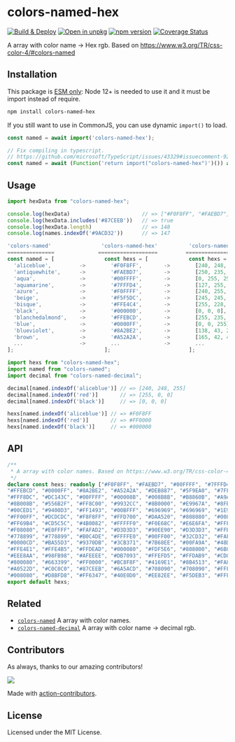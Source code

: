 colors-named-hex
===

[![Build & Deploy](https://github.com/jaywcjlove/colors-named-hex/actions/workflows/ci.yml/badge.svg)](https://github.com/jaywcjlove/colors-named-hex/actions/workflows/ci.yml)
[![Open in unpkg](https://img.shields.io/badge/Open%20in-unpkg-blue)](https://uiwjs.github.io/npm-unpkg/#/pkg/colors-named-hex/file/README.md)
[![npm version](https://img.shields.io/npm/v/colors-named-hex.svg)](https://www.npmjs.com/package/colors-named-hex)
[![Coverage Status](https://jaywcjlove.github.io/colors-named-hex/badges.svg)](https://jaywcjlove.github.io/colors-named-hex/lcov-report/)

A array with color name -> Hex rgb. Based on https://www.w3.org/TR/css-color-4/#colors-named

## Installation

This package is [ESM only](https://gist.github.com/sindresorhus/a39789f98801d908bbc7ff3ecc99d99c): Node 12+ is needed to use it and it must be import instead of require.

```bash
npm install colors-named-hex
```

If you still want to use in CommonJS, you can use dynamic `import()` to load.

```js
const named = await import('colors-named-hex');

// Fix compiling in typescript.
// https://github.com/microsoft/TypeScript/issues/43329#issuecomment-922544562
const named = await (Function('return import("colors-named-hex")')()) as Promise<typeof import("colors-named-hex")>;
```

## Usage

```js
import hexData from "colors-named-hex";

console.log(hexData)                       // => ["#F0F8FF", "#FAEBD7", "#00FFFF", "#7FFFD4", ... ]
console.log(hexData.includes('#87CEEB'))   // => true
console.log(hexData.length)                // => 148
console.log(names.indexOf('#9ACD32'))      // => 147
```

```js
'colors-named'                'colors-named-hex'          'colors-named-decimal'
===============              ===================         =====================
const named = [                const hexs = [             const hexs = [
  'aliceblue',         ->        '#F0F8FF',       ->        [240, 248, 255],
  'antiquewhite',      ->        '#FAEBD7',       ->        [250, 235, 215],
  'aqua',              ->        '#00FFFF',       ->        [0, 255, 255],
  'aquamarine',        ->        '#7FFFD4',       ->        [127, 255, 212],
  'azure',             ->        '#F0FFFF',       ->        [240, 255, 255],
  'beige',             ->        '#F5F5DC',       ->        [245, 245, 220],
  'bisque',            ->        '#FFE4C4',       ->        [255, 228, 196],
  'black',             ->        '#000000',       ->        [0, 0, 0],
  'blanchedalmond',    ->        '#FFEBCD',       ->        [255, 235, 205],
  'blue',              ->        '#0000FF',       ->        [0, 0, 255],
  'blueviolet',        ->        '#8A2BE2',       ->        [138, 43, 226],
  'brown',             ->        '#A52A2A',       ->        [165, 42, 42],
  ...                  ->        ...              ->        ...
];                             ];                         ];
```

```js
import hexs from "colors-named-hex";
import named from "colors-named";
import decimal from "colors-named-decimal";

decimal[named.indexOf('aliceblue')] // => [240, 248, 255]
decimal[named.indexOf('red')]       // => [255, 0, 0]
decimal[named.indexOf('black')]     // => [0, 0, 0]

hexs[named.indexOf('aliceblue')] // => #F0F8FF
hexs[named.indexOf('red')]       // => #FF0000
hexs[named.indexOf('black')]     // => #000000
```

## API

```ts
/**
 * A array with color names. Based on https://www.w3.org/TR/css-color-4/#named-colors
 */
declare const hexs: readonly ["#F0F8FF", "#FAEBD7", "#00FFFF", "#7FFFD4", "#F0FFFF", "#F5F5DC", "#FFE4C4","#000000",
"#FFEBCD", "#0000FF", "#8A2BE2", "#A52A2A", "#DEB887", "#5F9EA0", "#7FFF00", "#D2691E", "#FF7F50", "#6495ED",
"#FFF8DC", "#DC143C", "#00FFFF", "#00008B", "#008B8B", "#B8860B", "#A9A9A9", "#006400", "#A9A9A9", "#BDB76B",
"#8B008B", "#556B2F", "#FF8C00", "#9932CC", "#8B0000", "#E9967A", "#8FBC8F", "#483D8B", "#2F4F4F", "#2F4F4F",
"#00CED1", "#9400D3", "#FF1493", "#00BFFF", "#696969", "#696969", "#1E90FF", "#B22222", "#FFFAF0", "#228B22",
"#FF00FF", "#DCDCDC", "#F8F8FF", "#FFD700", "#DAA520", "#808080", "#008000", "#ADFF2F", "#808080", "#F0FFF0",
"#FF69B4", "#CD5C5C", "#4B0082", "#FFFFF0", "#F0E68C", "#E6E6FA", "#FFF0F5", "#7CFC00", "#FFFACD", "#ADD8E6",
"#F08080", "#E0FFFF", "#FAFAD2", "#D3D3D3", "#90EE90", "#D3D3D3", "#FFB6C1", "#FFA07A", "#20B2AA", "#87CEFA",
"#778899", "#778899", "#B0C4DE", "#FFFFE0", "#00FF00", "#32CD32", "#FAF0E6", "#FF00FF", "#800000", "#66CDAA",
"#0000CD", "#BA55D3", "#9370DB", "#3CB371", "#7B68EE", "#00FA9A", "#48D1CC", "#C71585", "#191970", "#F5FFFA",
"#FFE4E1", "#FFE4B5", "#FFDEAD", "#000080", "#FDF5E6", "#808000", "#6B8E23", "#FFA500", "#FF4500", "#DA70D6",
"#EEE8AA", "#98FB98", "#AFEEEE", "#DB7093", "#FFEFD5", "#FFDAB9", "#CD853F", "#FFC0CB", "#DDA0DD", "#B0E0E6",
"#800080", "#663399", "#FF0000", "#BC8F8F", "#4169E1", "#8B4513", "#FA8072", "#F4A460", "#2E8B57", "#FFF5EE",
"#A0522D", "#C0C0C0", "#87CEEB", "#6A5ACD", "#708090", "#708090", "#FFFAFA", "#00FF7F", "#4682B4", "#D2B48C",
"#008080", "#D8BFD8", "#FF6347", "#40E0D0", "#EE82EE", "#F5DEB3", "#FFFFFF", "#F5F5F5", "#FFFF00", "#9ACD32"];
export default hexs;
```

## Related

- [`colors-named`](https://github.com/jaywcjlove/colors-named) A array with color names.
- [`colors-named-decimal`](https://github.com/jaywcjlove/colors-named-decimal) A array with color name -> decimal rgb.

## Contributors

As always, thanks to our amazing contributors!

<a href="https://github.com/jaywcjlove/colors-named-hex/graphs/contributors">
  <img src="https://jaywcjlove.github.io/colors-named-hex/CONTRIBUTORS.svg" />
</a>

Made with [action-contributors](https://github.com/jaywcjlove/github-action-contributors).

## License

Licensed under the MIT License.
